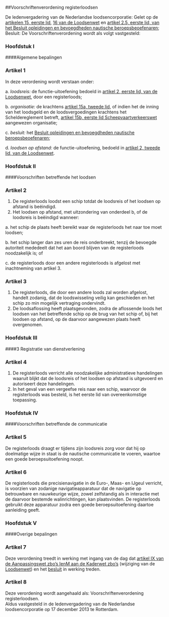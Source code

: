<meta http-equiv='Content-Type' content='text/html; charset=utf-8' />

##Voorschriftenverordening registerloodsen

De ledenvergadering van de Nederlandse loodsencorporatie: Gelet op de [artikelen 15, eerste lid](../../../../wet/loodsenwet/BWBR0004365/README.md), [16 van de Loodsenwet](../../../../wet/loodsenwet/BWBR0004365/README.md) en [artikel 2.5, eerste lid, van het Besluit opleidingen en bevoegdheden nautische beroepsbeoefenaren](../../../../AMvB/besluit/opleidingen/en/bevoegheden/nautische/beroepsbeoefenaren/BWBR0034471/README.md); Besluit: De Voorschriftenverordening wordt als volgt vastgesteld:    
### Hoofdstuk  I  

####Algemene bepalingen

### Artikel  1  

In deze verordening wordt verstaan onder: 

a. *loodsreis:* de functie-uitoefening bedoeld in [artikel 2, eerste lid, van de Loodsenwet](../../../../wet/loodsenwet/BWBR0004365/README.md), door een registerloods;  

b. *organisatie:* de krachtens [artikel 15a, tweede lid](../../../../wet/scheepvaartverkeerswet/BWBR0004364/README.md), of indien het de inning van het loodsgeld en de loodsvergoedingen krachtens het Scheldereglement betreft, [artikel 15b, eerste lid Scheepvaartverkeerswet](../../../../wet/scheepvaartverkeerswet/BWBR0004364/README.md) aangewezen organisatie;  

c. *besluit:* het [Besluit opleidingen en bevoegdheden nautische beroepsbeoefenaren](../../../../AMvB/besluit/opleidingen/en/bevoegheden/nautische/beroepsbeoefenaren/BWBR0034471/README.md);  

d. *loodsen op afstand:* de functie-uitoefening, bedoeld in [artikel 2, tweede lid, van de Loodsenwet](../../../../wet/loodsenwet/BWBR0004365/README.md).    

### Hoofdstuk  II  

####Voorschriften betreffende het loodsen

### Artikel  2  

1.  De registerloods loodst een schip totdat de loodsreis of het loodsen op afstand is beëindigd.   
2.  Het loodsen op afstand, met uitzondering van onderdeel b, of de loodsreis is beëindigd wanneer: 

a. het schip de plaats heeft bereikt waar de registerloods het naar toe moet loodsen;  

b. het schip langer dan zes uren de reis onderbreekt, tenzij de bevoegde autoriteit mededeelt dat het aan boord blijven van de registerloods noodzakelijk is; of  

c. de registerloods door een andere registerloods is afgelost met inachtneming van artikel 3.     

### Artikel  3  

1.  De registerloods, die door een andere loods zal worden afgelost, handelt zodanig, dat de loodswisseling veilig kan geschieden en het schip zo min mogelijk vertraging ondervindt.   
2.  De loodsaflossing heeft plaatsgevonden, zodra de aflossende loods het loodsen van het betreffende schip op de brug van het schip of, bij het loodsen op afstand, op de daarvoor aangewezen plaats heeft overgenomen.   

### Hoofdstuk  III  

####3 Registratie van dienstverlening

### Artikel  4  

1.  De registerloods verricht alle noodzakelijke administratieve handelingen waaruit blijkt dat de loodsreis of het loodsen op afstand is uitgevoerd en autoriseert deze handelingen.   
2.  In het geval van een vergeefse reis naar een schip, waarvoor de registerloods was besteld, is het eerste lid van overeenkomstige toepassing.   

### Hoofdstuk  IV  

####Voorschriften betreffende de communicatie

### Artikel  5  

De registerloods draagt er tijdens zijn loodsreis zorg voor dat hij op doelmatige wijze in staat is de nautische communicatie te voeren, waartoe een goede beroepsuitoefening noopt.  

### Artikel  6  

De registerloods die precisienavigatie in de Euro-, Maas- en IJgeul verricht, is voorzien van zodanige navigatieapparatuur dat de navigatie op betrouwbare en nauwkeurige wijze, zowel zelfstandig als in interactie met de daarvoor bestemde walinrichtingen, kan plaatsvinden. De registerloods gebruikt deze apparatuur zodra een goede beroepsuitoefening daartoe aanleiding geeft.  

### Hoofdstuk  V  

####Overige bepalingen

### Artikel  7  

Deze verordening treedt in werking met ingang van de dag dat [artikel IX van de Aanpassingswet zbo’s IenM aan de Kaderwet zbo’s](../../../../wet/aanpassingswet/zbo's/ienm/aan/de/kaderwet/zbo's/BWBR0032046/README.md) (wijziging van de [Loodsenwet](../../../../wet/loodsenwet/BWBR0004365/README.md)) en het [besluit](../../../../AMvB/besluit/opleidingen/en/bevoegheden/nautische/beroepsbeoefenaren/BWBR0034471/README.md) in werking treden.  

### Artikel  8  

Deze verordening wordt aangehaald als: Voorschriftenverordening registerloodsen.  
Aldus vastgesteld in de ledenvergadering van de Nederlandse loodsencorporatie op 17 december 2013 te Rotterdam.     
